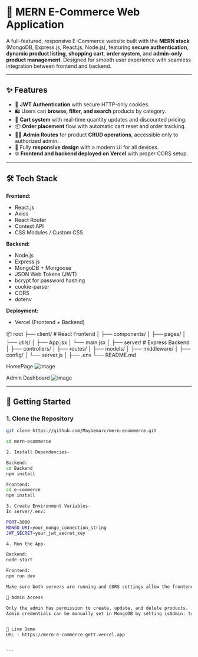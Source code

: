 # 🛒 MERN E-Commerce Web Application

A full-featured, responsive E-Commerce website built with the **MERN stack** (MongoDB, Express.js, React.js, Node.js), featuring **secure authentication**, **dynamic product listing**, **shopping cart**, **order system**, and **admin-only product management**. Designed for smooth user experience with seamless integration between frontend and backend.

---

## ✨ Features

- 🔐 **JWT Authentication** with secure HTTP-only cookies.
- 🛍️ Users can **browse, filter, and search** products by category.
- 🧺 **Cart system** with real-time quantity updates and discounted pricing.
- 📦 **Order placement** flow with automatic cart reset and order tracking.
- 👨‍💼 **Admin Routes** for product **CRUD operations**, accessible only to authorized admin.
- 📱 Fully **responsive design** with a modern UI for all devices.
- 🌐 **Frontend and backend deployed on Vercel** with proper CORS setup.

---

## 🛠️ Tech Stack

**Frontend:**
- React.js
- Axios
- React Router
- Context API
- CSS Modules / Custom CSS

**Backend:**
- Node.js
- Express.js
- MongoDB + Mongoose
- JSON Web Tokens (JWT)
- bcrypt for password hashing
- cookie-parser
- CORS
- dotenv

**Deployment:**
- Vercel (Frontend + Backend)

📦 root
├── client/ # React Frontend
│ ├── components/
│ ├── pages/
│ ├── utils/
│ ├── App.jsx
│ └── main.jsx
│
├── server/ # Express Backend
│ ├── controllers/
│ ├── routes/
│ ├── models/
│ ├── middleware/
│ ├── config/
│ └── server.js
│
├── .env
└── README.md

HomePage
![image](https://github.com/user-attachments/assets/d8c85b96-81d1-4346-8298-105b8ef837ac)

Admin Dashboard
![image](https://github.com/user-attachments/assets/8f15e700-b7b6-4b2e-8114-9cb42caba518)


---

## 🚀 Getting Started

### 1. Clone the Repository

```bash
git clone https://github.com/Maybemarc/mern-ecommerce.git

cd mern-ecommerce

2. Install Dependencies-

Backend:
cd Backend
npm install

Frontend:
cd e-commerce
npm install

3. Create Environment Variables-
In server/.env:

PORT=3000
MONGO_URI=your_mongo_connection_string
JWT_SECRET=your_jwt_secret_key

4. Run the App-

Backend:
node start

Frontend:
npm run dev

Make sure both servers are running and CORS settings allow the frontend to communicate with the backend.

🔐 Admin Access

Only the admin has permission to create, update, and delete products.
Admin credentials can be manually set in MongoDB by setting isAdmin: true for a user document.


📡 Live Demo
URL : https://mern-e-commerce-gett.vercel.app


---



